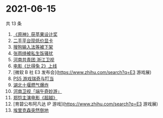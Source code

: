 # 2021-06-15

共 13 条

<!-- BEGIN -->
<!-- 最后更新时间 Tue Jun 15 2021 16:07:31 GMT+0800 (China Standard Time) -->

1. [《原神》获苹果设计奖](https://www.zhihu.com/search?q=原神)
2. [二手平台现低价显卡](https://www.zhihu.com/search?q=显卡)
3. [搜狗输入法等被下架](https://www.zhihu.com/search?q=输入法下架)
4. [张雨绮被私生饭骚扰](https://www.zhihu.com/search?q=张雨绮)
5. [河南共青团 浙江卫视](https://www.zhihu.com/search?q=浙江卫视抄袭)
6. [电影《比得兔 2》上线](https://www.zhihu.com/search?q=比得兔2)
7. [微软 B 社 E3 发布会](https://www.zhihu.com/search?q=E3 游戏展)
8. [PS5 游戏瑞奇与叮当](https://www.zhihu.com/search?q=瑞奇与叮当)
9. [湖北十堰燃气爆炸](https://www.zhihu.com/search?q=十堰燃气爆炸)
10. [河南卫视「端午奇妙游」](https://www.zhihu.com/search?q=端午奇妙游)
11. [郑恺主演电影《超越》](https://www.zhihu.com/search?q=郑恺)
12. [育碧公布阿凡达 IP 游戏](https://www.zhihu.com/search?q=E3 游戏展)
13. [埃里克森突然倒地](https://www.zhihu.com/search?q=埃里克森)

<!-- END -->
